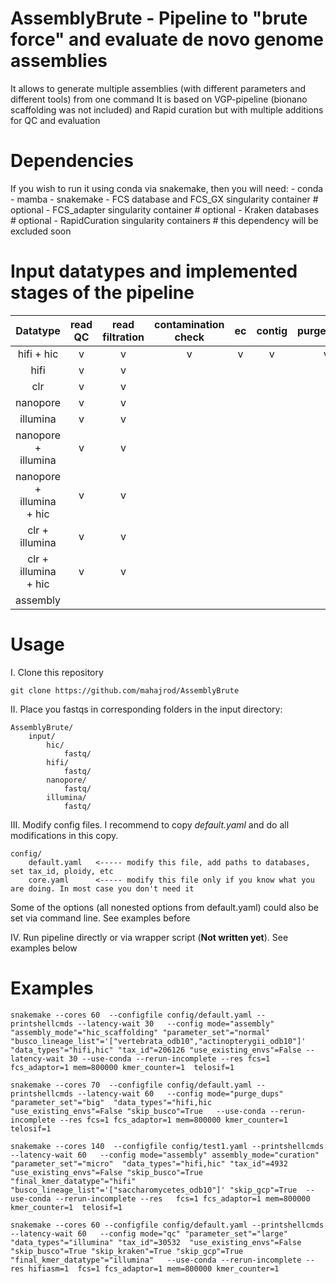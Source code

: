 # AssemblyBrute - Pipeline to "brute force" and evaluate de novo genome assemblies

It allows to generate multiple assemblies (with different parameters and different tools) from one command
It is based on VGP-pipeline (bionano scaffolding was not included) and Rapid curation but with multiple additions for QC and evaluation

# Dependencies

If you wish to run it using conda via snakemake, then you will need:
    - conda
    - mamba
    - snakemake
    - FCS database and FCS_GX singularity container      # optional
    - FCS_adapter singularity container                  # optional
    - Kraken databases                                   # optional
    - RapidCuration singularity containers               # this dependency will be excluded soon

# Input datatypes and implemented stages of the pipeline
| Datatype  | read QC | read filtration | contamination check | ec | contig | purge_dups | hic_scaffolding | curation | qc |
| :-------: | :-----: | :-------------: | :-----------------: | :-: | :----: | :--------: | :-------------: | :------: | :-: |
| hifi + hic | v | v | v | v | v | v | v | v | v |
| hifi | v | v |  |  |  |  |  |  |  |
| clr | v | v |  |  |  |  |  |  |  |
| nanopore | v | v |  |  |  |  |  |  |  |
| illumina | v | v |  |  |  |  |  |  |  |
| nanopore + illumina | v | v |  |  |  |  |  |  |  |
| nanopore + illumina + hic | v | v |  |  |  |  |  |  |  |
| clr + illumina | v | v |  |  |  |  |  |  |  |
| clr + illumina + hic | v | v |  |  |  |  |  |  |  |
| assembly |  |  |  |  |  |  |  |  |  |

# Usage
I. Clone this repository
```commandline
git clone https://github.com/mahajrod/AssemblyBrute 

```

II. Place you fastqs in corresponding folders in the input directory:
```commandline
AssemblyBrute/
    input/
        hic/
            fastq/
        hifi/
            fastq/
        nanopore/
            fastq/
        illumina/
            fastq/
```

III. Modify config files. I recommend to copy *default.yaml* and do all modifications in this copy.
```commandline
config/
    default.yaml   <----- modify this file, add paths to databases, set tax_id, ploidy, etc
    core.yaml      <----- modify this file only if you know what you are doing. In most case you don't need it
```
Some of the options (all nonested options from default.yaml) could also be set via command line. See examples before

IV. Run pipeline directly or via wrapper script (**Not written yet**). See examples below

# Examples

```commandline
snakemake --cores 60  --configfile config/default.yaml --printshellcmds --latency-wait 30   --config mode="assembly" "assembly_mode"="hic_scaffolding" "parameter_set"="normal" "busco_lineage_list"='["vertebrata_odb10","actinopterygii_odb10"]' "data_types"="hifi,hic" "tax_id"=206126 "use_existing_envs"=False --latency-wait 30 --use-conda --rerun-incomplete --res fcs=1 fcs_adaptor=1 mem=800000 kmer_counter=1  telosif=1
```

```commandline
snakemake --cores 70  --configfile config/default.yaml --printshellcmds --latency-wait 60   --config mode="purge_dups" "parameter_set"="big"  "data_types"="hifi,hic "use_existing_envs"=False "skip_busco"=True   --use-conda --rerun-incomplete --res fcs=1 fcs_adaptor=1 mem=800000 kmer_counter=1  telosif=1
```

```commandline
snakemake --cores 140  --configfile config/test1.yaml --printshellcmds --latency-wait 60   --config mode="assembly" assembly_mode="curation" "parameter_set"="micro"  "data_types"="hifi,hic" "tax_id"=4932  "use_existing_envs"=False "skip_busco"=True  "final_kmer_datatype"="hifi" "busco_lineage_list"='["saccharomycetes_odb10"]' "skip_gcp"=True  --use-conda --rerun-incomplete --res   fcs=1 fcs_adaptor=1 mem=800000 kmer_counter=1  telosif=1
```

```commandline
snakemake --cores 60 --configfile config/default.yaml --printshellcmds --latency-wait 60   --config mode="qc" "parameter_set"="large"  "data_types"="illumina" "tax_id"=30532  "use_existing_envs"=False "skip_busco"=True "skip_kraken"=True "skip_gcp"=True  "final_kmer_datatype"="illumina"   --use-conda --rerun-incomplete --res hifiasm=1  fcs=1 fcs_adaptor=1 mem=800000 kmer_counter=1
```